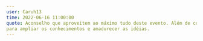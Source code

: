 ```yaml
---
user: Caruh13
time: 2022-06-16 11:00:00  
quote: Aconselho que aproveitem ao máximo tudo deste evento. Além de conhecer pessoas da mesma área da tecnologia, 
para ampliar os conhecimentos e amadurecer as idéias.
---
```

